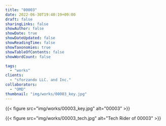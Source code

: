 ```yaml
---
title: "00003"
date: 2022-06-30T19:40:19+09:00
draft: false
sharingLinks: false
showAuthor: false
showDate: true
showDateUpdated: false
showReadingTime: false
showTaxonomies: true
showTableOfContents: false
showWordCount: false

tags:
  - "works"
clients:
  - "sforzando LLC. and Inc."
collaborators:
  - "OMD"
thumbnail: "img/works/00003_key.jpg"
---
```


{{< figure src="img/works/00003_key.jpg" alt="00003" >}}

{{< figure src="img/works/00003_tech.jpg" alt="Tech Rider of 00003" >}}
